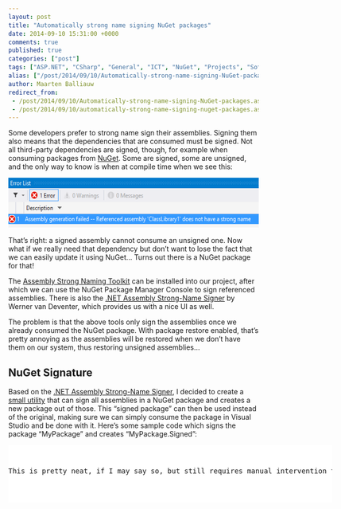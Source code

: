 ```yaml
---
layout: post
title: "Automatically strong name signing NuGet packages"
date: 2014-09-10 15:31:00 +0000
comments: true
published: true
categories: ["post"]
tags: ["ASP.NET", "CSharp", "General", "ICT", "NuGet", "Projects", "Software", "Windows Azure"]
alias: ["/post/2014/09/10/Automatically-strong-name-signing-NuGet-packages.aspx", "/post/2014/09/10/automatically-strong-name-signing-nuget-packages.aspx"]
author: Maarten Balliauw
redirect_from:
 - /post/2014/09/10/Automatically-strong-name-signing-NuGet-packages.aspx
 - /post/2014/09/10/automatically-strong-name-signing-nuget-packages.aspx
---
```

<p>Some developers prefer to strong name sign their assemblies. Signing them also means that the dependencies that are consumed must be signed. Not all third-party dependencies are signed, though, for example when consuming packages from <a href="http://www.nuget.org">NuGet</a>. Some are signed, some are unsigned, and the only way to know is when at compile time when we see this:</p> <p><a href="/images/image_341.png"><img width="559" height="100" title="Referenced assembly does not have a strong name" style="border: 0px currentColor; border-image: none; padding-top: 0px; padding-right: 0px; padding-left: 0px; display: inline; background-image: none;" alt="Referenced assembly does not have a strong name" src="/images/image_thumb_301.png" border="0"></a></p> <p>That’s right: a signed assembly cannot consume an unsigned one. Now what if we really need that dependency but don’t want to lose the fact that we can easily update it using NuGet… Turns out there is a NuGet package for that!</p> <p>The <a href="https://www.nuget.org/packages/Nivot.StrongNaming/">Assembly Strong Naming Toolkit</a> can be installed into our project, after which we can use the NuGet Package Manager Console to sign referenced assemblies. There is also the <a href="http://brutaldev.com/post/2013/10/18/NET-Assembly-Strong-Name-Signer">.NET Assembly Strong-Name Signer</a> by Werner van Deventer, which provides us with a nice UI as well.</p> <p>The problem is that the above tools only sign the assemblies once we already consumed the NuGet package. With package restore enabled, that’s pretty annoying as the assemblies will be restored when we don’t have them on our system, thus restoring unsigned assemblies…</p> <h2>NuGet Signature</h2> <p>Based on the <a href="http://brutaldev.com/post/2013/10/18/NET-Assembly-Strong-Name-Signer">.NET Assembly Strong-Name Signer</a>, I decided to create a <a href="https://github.com/maartenba/nuget-signature">small utility</a> that can sign all assemblies in a NuGet package and creates a new package out of those. This “signed package” can then be used instead of the original, making sure we can simply consume the package in Visual Studio and be done with it. Here’s some sample code which signs the package “MyPackage” and creates “MyPackage.Signed”:</p> <div class="wlWriterEditableSmartContent" id="scid:9D7513F9-C04C-4721-824A-2B34F0212519:47ee7846-1056-41fb-88cd-e9f2769aad80" style="margin: 0px; padding: 0px; float: none; display: inline;"><pre style="width: 652px; height: 115px; overflow: auto; background-color: white;"><div><!--

Code highlighting produced by Actipro CodeHighlighter (freeware)
http://www.CodeHighlighter.com/

--><span style="color: rgb(0, 0, 0);">var signer </span><span style="color: rgb(0, 0, 0);">=</span><span style="color: rgb(0, 0, 0);"> </span><span style="color: rgb(0, 0, 255);">new</span><span style="color: rgb(0, 0, 0);"> PackageSigner();
signer.SignPackage(</span><span style="color: rgb(128, 0, 0);">"</span><span style="color: rgb(128, 0, 0);">MyPackage.1.0.0.nupkg</span><span style="color: rgb(128, 0, 0);">"</span><span style="color: rgb(0, 0, 0);">,
                   </span><span style="color: rgb(128, 0, 0);">"</span><span style="color: rgb(128, 0, 0);">MyPackage.Signed.1.0.0.nupkg</span><span style="color: rgb(128, 0, 0);">"</span><span style="color: rgb(0, 0, 0);">,
                   </span><span style="color: rgb(128, 0, 0);">"</span><span style="color: rgb(128, 0, 0);">SampleKey.pfx</span><span style="color: rgb(128, 0, 0);">"</span><span style="color: rgb(0, 0, 0);">, </span><span style="color: rgb(128, 0, 0);">"</span><span style="color: rgb(128, 0, 0);">password</span><span style="color: rgb(128, 0, 0);">"</span><span style="color: rgb(0, 0, 0);">,
                   </span><span style="color: rgb(128, 0, 0);">"</span><span style="color: rgb(128, 0, 0);">MyPackage.Signed</span><span style="color: rgb(128, 0, 0);">"</span><span style="color: rgb(0, 0, 0);">);</span></div></pre><!-- Code inserted with Steve Dunn's Windows Live Writer Code Formatter Plugin.  http://dunnhq.com --></div>
<p>This is pretty neat, if I may say so, but still requires manual intervention for the packages we consume. Unless the NuGet feed we’re consuming could sign the assemblies in the packages for us?</p>
<h2>NuGet Signature meets MyGet Webhooks</h2>
<p>Earlier this week, MyGet announced their <a href="http://blog.myget.org/post/2014/09/10/Introducing-MyGet-webhooks.aspx">webhooks feature</a>. After <a href="http://www.myget.org/Home/WebHooks">enabling the feature on our feed</a>, we could pipe events, such as “package added”, into software of our own and perform an action based on this event. Such as, signing a package.</p>
<p><a href="/images/image_342.png"><img width="640" height="130" title="MyGet automatically sign NuGet package" style="border: 0px currentColor; border-image: none; padding-top: 0px; padding-right: 0px; padding-left: 0px; display: inline; background-image: none;" alt="MyGet automatically sign NuGet package" src="/images/image_thumb_302.png" border="0"></a></p>
<p>Sweet! From the <a href="https://github.com/maartenba/nuget-signature">GitHub repository here</a>, download the Web API project and deploy it to Microsoft Azure Websites. I wrote the Web API project with some configuration options, which we can either specify before deploying or through the management dashboard. The application needs these:</p>
<ul>
<li>Signature:KeyFile - path to the PFX file to use when signing (defaults to a sample key file)</li>
<li>Signature:KeyFilePassword - private key/password for using the PFX file </li>
<li>Signature:PackageIdSuffix - suffix for signed package id's. Can be empty or something like ".Signed" </li>
<li>Signature:NuGetFeedUrl - NuGet feed to push signed packages to </li>
<li>Signature:NuGetFeedApiKey - API key for pushing packages to the above feed</li></ul>
<p>The configuration in the Microsoft Azure Management Dashboard could look like the this:
<p><a href="/images/image_343.png"><img width="640" height="167" title="Azure Websites" style="border: 0px currentColor; border-image: none; padding-top: 0px; padding-right: 0px; padding-left: 0px; display: inline; background-image: none;" alt="Azure Websites" src="/images/image_thumb_303.png" border="0"></a>
<p>Once that runs, we can configure the web hook on the MyGet side. Be sure to add an HTTP POST hook that posts to <em>&lt;url to your deployed app&gt;/api/sign</em>, and only with the package added event.
<p><a href="/images/image_344.png"><img width="640" height="549" title="MyGet Webhook configuration" style="border: 0px currentColor; border-image: none; padding-top: 0px; padding-right: 0px; padding-left: 0px; display: inline; background-image: none;" alt="MyGet Webhook configuration" src="/images/image_thumb_304.png" border="0"></a>
<p>From now on, all packages that are added to our feed will be signed when the webhook is triggered. Here’s an example where I pushed several packages to the feed and the NuGet Signature application signed the packages themselves.</p>
<p><a href="/images/image_345.png"><img width="640" height="324" title="NuGet list signed packages" style="border: 0px currentColor; border-image: none; padding-top: 0px; padding-right: 0px; padding-left: 0px; display: inline; background-image: none;" alt="NuGet list signed packages" src="/images/image_thumb_305.png" border="0"></a></p>
<p>The nice thing is in Visual Studio we can now consume the “.Signed” packages and no longer have to worry about strong name signing.</p>
<p>Thanks to Werner for the <a href="http://brutaldev.com/post/2013/10/18/NET-Assembly-Strong-Name-Signer">.NET Assembly Strong-Name Signer</a> I was able to base this on.</p>
<p><em>Enjoy!</em></p>

{% include imported_disclaimer.html %}

